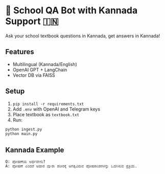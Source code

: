 # 📘 School QA Bot with Kannada Support 🇮🇳

Ask your school textbook questions in Kannada, get answers in Kannada!

## Features

- Multilingual (Kannada/English)
- OpenAI GPT + LangChain
- Vector DB via FAISS

## Setup

1. `pip install -r requirements.txt`
2. Add `.env` with OpenAI and Telegram keys
3. Place textbook as `textbook.txt`
4. Run:
```bash
python ingest.py
python main.py
```

## Kannada Example

```
Q: ಪೋಷಣೆಯ ಅರ್ಥವೇನು?
A: ಪೋಷಣೆ ಎಂದರೆ ಆಹಾರ ದ್ವಾರಾ ಶರೀರಕ್ಕೆ ಅಗತ್ಯವಿರುವ ಪೋಷಕಾಂಶಗಳನ್ನು ಒದಗಿಸುವ ಪ್ರಕ್ರಿಯೆ.
```
